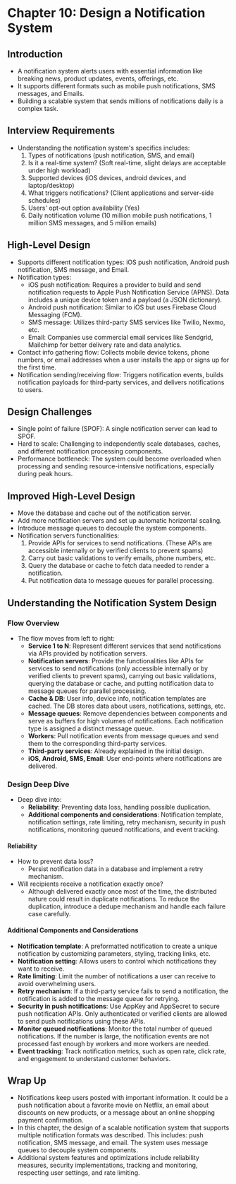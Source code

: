 # Chapter 10: Design a Notification System

## Introduction

- A notification system alerts users with essential information like breaking news, product updates, events, offerings, etc.
- It supports different formats such as mobile push notifications, SMS messages, and Emails.
- Building a scalable system that sends millions of notifications daily is a complex task.

## Interview Requirements

- Understanding the notification system's specifics includes:
  1. Types of notifications (push notification, SMS, and email)
  2. Is it a real-time system? (Soft real-time, slight delays are acceptable under high workload)
  3. Supported devices (iOS devices, android devices, and laptop/desktop)
  4. What triggers notifications? (Client applications and server-side schedules)
  5. Users' opt-out option availability (Yes)
  6. Daily notification volume (10 million mobile push notifications, 1 million SMS messages, and 5 million emails)

## High-Level Design

- Supports different notification types: iOS push notification, Android push notification, SMS message, and Email.
- Notification types:
  - iOS push notification: Requires a provider to build and send notification requests to Apple Push Notification Service (APNS). Data includes a unique device token and a payload (a JSON dictionary).
  - Android push notification: Similar to iOS but uses Firebase Cloud Messaging (FCM).
  - SMS message: Utilizes third-party SMS services like Twilio, Nexmo, etc.
  - Email: Companies use commercial email services like Sendgrid, Mailchimp for better delivery rate and data analytics.
- Contact info gathering flow: Collects mobile device tokens, phone numbers, or email addresses when a user installs the app or signs up for the first time.
- Notification sending/receiving flow: Triggers notification events, builds notification payloads for third-party services, and delivers notifications to users.

## Design Challenges

- Single point of failure (SPOF): A single notification server can lead to SPOF.
- Hard to scale: Challenging to independently scale databases, caches, and different notification processing components.
- Performance bottleneck: The system could become overloaded when processing and sending resource-intensive notifications, especially during peak hours.

## Improved High-Level Design

- Move the database and cache out of the notification server.
- Add more notification servers and set up automatic horizontal scaling.
- Introduce message queues to decouple the system components.
- Notification servers functionalities:
  1. Provide APIs for services to send notifications. (These APIs are accessible internally or by verified clients to prevent spams)
  2. Carry out basic validations to verify emails, phone numbers, etc.
  3. Query the database or cache to fetch data needed to render a notification.
  4. Put notification data to message queues for parallel processing.


## Understanding the Notification System Design 

### Flow Overview

- The flow moves from left to right:
  - **Service 1 to N**: Represent different services that send notifications via APIs provided by notification servers.
  - **Notification servers**: Provide the functionalities like APIs for services to send notifications (only accessible internally or by verified clients to prevent spams), carrying out basic validations, querying the database or cache, and putting notification data to message queues for parallel processing.
  - **Cache & DB**: User info, device info, notification templates are cached. The DB stores data about users, notifications, settings, etc.
  - **Message queues**: Remove dependencies between components and serve as buffers for high volumes of notifications. Each notification type is assigned a distinct message queue.
  - **Workers**: Pull notification events from message queues and send them to the corresponding third-party services.
  - **Third-party services**: Already explained in the initial design.
  - **iOS, Android, SMS, Email**: User end-points where notifications are delivered.

### Design Deep Dive

- Deep dive into:
  - **Reliability**: Preventing data loss, handling possible duplication.
  - **Additional components and considerations**: Notification template, notification settings, rate limiting, retry mechanism, security in push notifications, monitoring queued notifications, and event tracking.

#### Reliability

- How to prevent data loss?
  - Persist notification data in a database and implement a retry mechanism.
- Will recipients receive a notification exactly once?
  - Although delivered exactly once most of the time, the distributed nature could result in duplicate notifications. To reduce the duplication, introduce a dedupe mechanism and handle each failure case carefully.

#### Additional Components and Considerations

- **Notification template**: A preformatted notification to create a unique notification by customizing parameters, styling, tracking links, etc.
- **Notification setting**: Allows users to control which notifications they want to receive.
- **Rate limiting**: Limit the number of notifications a user can receive to avoid overwhelming users.
- **Retry mechanism**: If a third-party service fails to send a notification, the notification is added to the message queue for retrying.
- **Security in push notifications**: Use AppKey and AppSecret to secure push notification APIs. Only authenticated or verified clients are allowed to send push notifications using these APIs.
- **Monitor queued notifications**: Monitor the total number of queued notifications. If the number is large, the notification events are not processed fast enough by workers and more workers are needed.
- **Event tracking**: Track notification metrics, such as open rate, click rate, and engagement to understand customer behaviors.

## Wrap Up

- Notifications keep users posted with important information. It could be a push notification about a favorite movie on Netflix, an email about discounts on new products, or a message about an online shopping payment confirmation.
- In this chapter, the design of a scalable notification system that supports multiple notification formats was described. This includes: push notification, SMS message, and email. The system uses message queues to decouple system components.
- Additional system features and optimizations include reliability measures, security implementations, tracking and monitoring, respecting user settings, and rate limiting.
